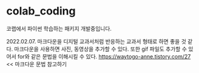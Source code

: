 # colab_coding
코랩에서 파이썬 학습하는  패키지 개발중입니다. 

2022.02.07.
마크다운을 디지털 교과서처럼 반응하는 교과서 형태로 하면 좋을 것 같다. 
마크다운을 사용하면 사진, 동영상을 추가할 수 있다. 
또한 gif 파일도 추가할 수 있어서 for와 같은 문법을 이해시킬 수 있다. 
https://waytogo-anne.tistory.com/27 << 마크다운 문법 참고하기

